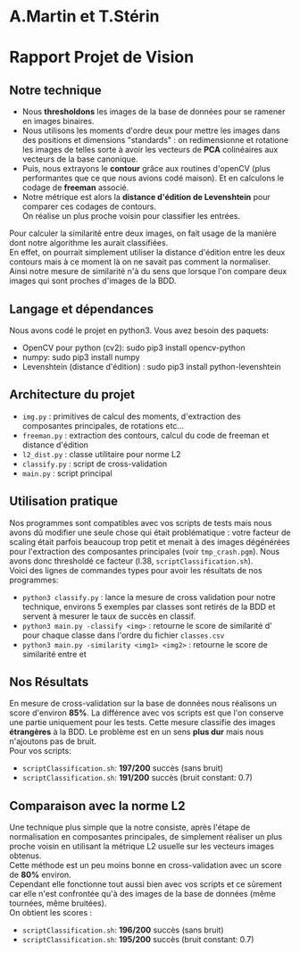 # A.Martin et T.Stérin
# Rapport Projet de Vision 

## Notre technique
- Nous **thresholdons** les images de la base de données pour se ramener en images binaires.      
- Nous utilisons les moments d'ordre deux pour mettre les images dans des positions et dimensions "standards" : on 
redimensionne et rotatione les images de telles sorte à avoir les vecteurs de **PCA** colinéaires aux vecteurs
de la base canonique.           
- Puis, nous extrayons le **contour** grâce aux routines d'openCV (plus performantes que ce que nous avions codé maison).
Et en calculons le codage de **freeman** associé.    
- Notre métrique est alors la **distance d'édition de Levenshtein** pour comparer ces codages de contours.     
On réalise un plus proche voisin pour classifier les entrées.    

Pour calculer la similarité entre deux images, on fait usage de la manière dont notre algorithme les aurait classifiées.    
En effet, on pourrait simplement utiliser la distance d'édition entre les deux contours mais à ce moment là on ne savait pas comment la normaliser.    
Ainsi notre mesure de similarité n'à du sens que lorsque l'on compare deux images qui sont proches d'images de la BDD.

## Langage et dépendances
Nous avons codé le projet en python3. Vous avez besoin des paquets:    
- OpenCV pour python (cv2): sudo pip3 install opencv-python     
- numpy: sudo pip3 install numpy       
- Levenshtein (distance d'édition) : sudo pip3 install python-levenshtein     

## Architecture du projet
- `img.py` : primitives de calcul des moments, d'extraction des composantes principales, de rotations etc...   
- `freeman.py` : extraction des contours, calcul du code de freeman et distance d'édition   
- `l2_dist.py` : classe utilitaire pour norme L2     
- `classify.py` : script de cross-validation     
- `main.py` : script principal     


## Utilisation pratique    

Nos programmes sont compatibles avec vos scripts de tests mais nous avons dû modifier une seule chose qui était problématique :
votre facteur de scaling était parfois beaucoup trop petit et menait à des images dégénérées pour l'extraction des
composantes principales (voir `tmp_crash.pgm`). Nous avons donc thresholdé ce facteur (l.38, `scriptClassification.sh`).      
Voici des lignes de commandes types pour avoir les résultats de nos programmes:       
- `python3 classify.py` : lance la mesure de cross validation pour notre technique, environs 5 exemples par classes sont retirés de la BDD et servent à mesurer le taux de succès en classif.    
- `python3 main.py -classify <img>` : retourne le score de similarité d'<img> pour chaque classe dans l'ordre du fichier `classes.csv`    
- `python3 main.py -similarity <img1> <img2>` : retourne le score de similarité entre <img1> et <img2>


## Nos Résultats

En mesure de cross-validation sur la base de données nous réalisons un score d'environ **85%**.
La différence avec vos scripts est que l'on conserve une partie uniquement pour les tests. Cette mesure classifie des 
images **étrangères** à la BDD. Le problème est en un sens **plus dur** mais nous n'ajoutons pas de bruit.      
Pour vos scripts:   
- `scriptClassification.sh`: **197/200** succès (sans bruit)  
- `scriptClassification.sh`: **191/200** succès (bruit constant: 0.7)  

## Comparaison avec la norme L2   

Une technique plus simple que la notre consiste, après l'étape de normalisation en composantes principales, de simplement 
réaliser un plus proche voisin en utilisant la métrique L2 usuelle sur les vecteurs images obtenus.    
Cette méthode est un peu moins bonne en cross-validation avec un score de **80%** environ.   
Cependant elle fonctionne tout aussi bien avec vos scripts et ce sûrement car elle n'est confrontée qu'à des images
de la base de données (même tournées, même bruitées).        
On obtient les scores :   
- `scriptClassification.sh`: **196/200** succès (sans bruit)  
- `scriptClassification.sh`: **195/200** succès (bruit constant: 0.7) 